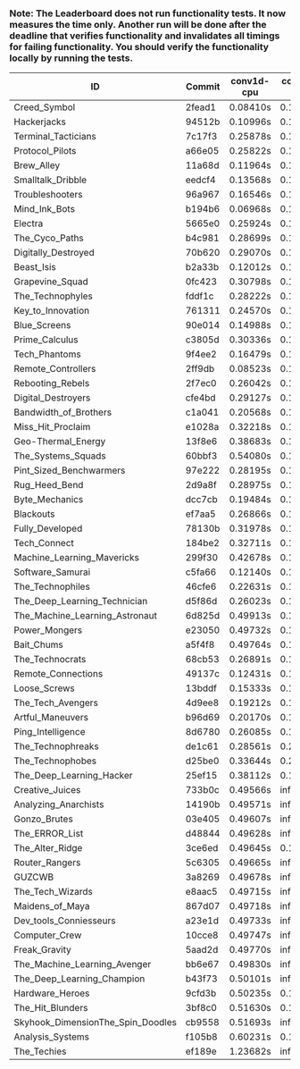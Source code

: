 ### Note: The Leaderboard does not run functionality tests. It now measures the time only. Another run will be done after the deadline that verifies functionality and invalidates all timings for failing functionality. You should verify the functionality locally by running the tests.

|ID|Commit|conv1d-cpu|conv1d-gpu|DWSPConv2D-gpu|gemm-gpu|avg|
|-|-|-|-|-|-|-|
|Creed_Symbol|2fead1|0.08410s|0.11136s|2.87200s|1.75153s|1.20475s|
|Hackerjacks|94512b|0.10996s|0.12723s|3.04541s|1.86257s|1.28629s|
|Terminal_Tacticians|7c17f3|0.25878s|0.12989s|3.18987s|1.96231s|1.38521s|
|Protocol_Pilots|a66e05|0.25822s|0.14478s|3.19994s|1.95014s|1.38827s|
|Brew_Alley|11a68d|0.11964s|0.14559s|3.28633s|2.01516s|1.39168s|
|Smalltalk_Dribble|eedcf4|0.13568s|0.13711s|3.24418s|2.09028s|1.40181s|
|Troubleshooters|96a967|0.16546s|0.14162s|3.30881s|2.02250s|1.40960s|
|Mind_Ink_Bots|b194b6|0.06968s|0.13356s|3.46385s|1.98513s|1.41306s|
|Electra|5665e0|0.25924s|0.14333s|3.23649s|2.02594s|1.41625s|
|The_Cyco_Paths|b4c981|0.28699s|0.14093s|3.28024s|1.97615s|1.42108s|
|Digitally_Destroyed|70b620|0.29070s|0.13667s|3.24632s|2.01462s|1.42208s|
|Beast_Isis|b2a33b|0.12012s|0.17903s|3.33554s|2.05489s|1.42239s|
|Grapevine_Squad|0fc423|0.30798s|0.14133s|3.30069s|1.94192s|1.42298s|
|The_Technophyles|fddf1c|0.28222s|0.10774s|3.35514s|1.98279s|1.43197s|
|Key_to_Innovation|761311|0.24570s|0.11795s|3.34389s|2.02607s|1.43340s|
|Blue_Screens|90e014|0.14988s|0.14037s|3.27676s|2.16774s|1.43369s|
|Prime_Calculus|c3805d|0.30336s|0.13402s|3.27393s|2.03261s|1.43598s|
|Tech_Phantoms|9f4ee2|0.16479s|0.16050s|3.28398s|2.14104s|1.43758s|
|Remote_Controllers|2ff9db|0.08523s|0.11411s|3.49561s|2.06949s|1.44111s|
|Rebooting_Rebels|2f7ec0|0.26042s|0.14945s|3.25160s|2.12555s|1.44676s|
|Digital_Destroyers|cfe4bd|0.29127s|0.13549s|3.24164s|2.14704s|1.45386s|
|Bandwidth_of_Brothers|c1a041|0.20568s|0.14631s|3.25417s|2.23932s|1.46137s|
|Miss_Hit_Proclaim|e1028a|0.32218s|0.13466s|3.29591s|2.12540s|1.46954s|
|Geo-Thermal_Energy|13f8e6|0.38683s|0.14050s|3.35223s|2.05550s|1.48377s|
|The_Systems_Squads|60bbf3|0.54080s|0.11547s|3.28093s|2.05552s|1.49818s|
|Pint_Sized_Benchwarmers|97e222|0.28195s|0.11963s|3.24913s|2.36026s|1.50274s|
|Rug_Heed_Bend|2d9a8f|0.28975s|0.15468s|3.24871s|2.34530s|1.50961s|
|Byte_Mechanics|dcc7cb|0.19484s|0.13077s|3.37954s|2.34160s|1.51169s|
|Blackouts|ef7aa5|0.26866s|0.13676s|3.35095s|2.35209s|1.52711s|
|Fully_Developed|78130b|0.31978s|0.14957s|3.35669s|2.33364s|1.53992s|
|Tech_Connect|184be2|0.32711s|0.13825s|3.49881s|2.31237s|1.56913s|
|Machine_Learning_Mavericks|299f30|0.42678s|0.14030s|3.33946s|2.43011s|1.58416s|
|Software_Samurai|c5fa66|0.12140s|0.12432s|3.33162s|2.86215s|1.60987s|
|The_Technophiles|46cfe6|0.22631s|0.13570s|3.16395s|4.67101s|2.04924s|
|The_Deep_Learning_Technician|d5f86d|0.26023s|0.13374s|3.17607s|4.66180s|2.05796s|
|The_Machine_Learning_Astronaut|6d825d|0.49913s|0.14410s|3.17281s|4.70844s|2.13112s|
|Power_Mongers|e23050|0.49732s|0.13273s|3.28273s|4.71183s|2.15615s|
|Bait_Chums|a5f4f8|0.49764s|0.13742s|3.36922s|4.70628s|2.17764s|
|The_Technocrats|68cb53|0.26891s|0.16722s|3.29848s|5.94625s|2.42021s|
|Remote_Connections|49137c|0.12431s|0.11567s|infs|4.78798s|infs|
|Loose_Screws|13bddf|0.15333s|0.13792s|infs|1.87072s|infs|
|The_Tech_Avengers|4d9ee8|0.19212s|0.13666s|infs|4.80002s|infs|
|Artful_Maneuvers|b96d69|0.20170s|0.13955s|infs|2.96581s|infs|
|Ping_Intelligence|8d6780|0.26085s|0.12907s|infs|4.75462s|infs|
|The_Technophreaks|de1c61|0.28561s|0.22079s|infs|1.99956s|infs|
|The_Technophobes|d25be0|0.33644s|0.29594s|infs|2.11664s|infs|
|The_Deep_Learning_Hacker|25ef15|0.38112s|0.13594s|infs|4.74051s|infs|
|Creative_Juices|733b0c|0.49566s|infs|infs|4.77206s|infs|
|Analyzing_Anarchists|14190b|0.49571s|infs|infs|4.75847s|infs|
|Gonzo_Brutes|03e405|0.49607s|infs|infs|4.81439s|infs|
|The_ERROR_List|d48844|0.49628s|infs|infs|4.75438s|infs|
|The_Alter_Ridge|3ce6ed|0.49645s|0.15599s|infs|4.73179s|infs|
|Router_Rangers|5c6305|0.49665s|infs|infs|4.83549s|infs|
|GUZCWB|3a8269|0.49678s|infs|infs|4.82622s|infs|
|The_Tech_Wizards|e8aac5|0.49715s|infs|infs|4.82718s|infs|
|Maidens_of_Maya|867d07|0.49718s|infs|infs|4.82318s|infs|
|Dev_tools_Conniesseurs|a23e1d|0.49733s|infs|infs|4.78792s|infs|
|Computer_Crew|10cce8|0.49747s|infs|infs|4.57913s|infs|
|Freak_Gravity|5aad2d|0.49770s|infs|infs|4.77020s|infs|
|The_Machine_Learning_Avenger|bb6e67|0.49830s|infs|infs|4.68030s|infs|
|The_Deep_Learning_Champion|b43f73|0.50101s|infs|infs|4.66538s|infs|
|Hardware_Heroes|9cfd3b|0.50235s|0.14551s|infs|4.86263s|infs|
|The_Hit_Blunders|3bf8c0|0.51630s|0.14211s|infs|4.79955s|infs|
|Skyhook_DimensionThe_Spin_Doodles|cb9558|0.51693s|infs|infs|4.76974s|infs|
|Analysis_Systems|f105b8|0.60231s|0.11359s|infs|infs|infs|
|The_Techies|ef189e|1.23682s|infs|infs|4.79778s|infs|
